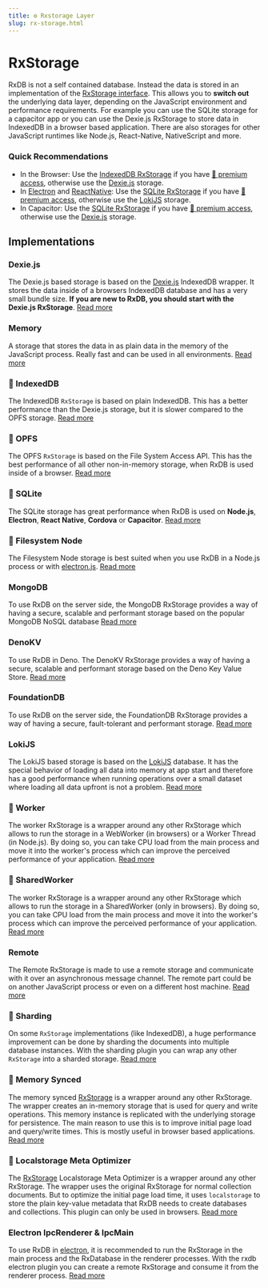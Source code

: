 ```yaml
---
title: ⚙️ Rxstorage Layer
slug: rx-storage.html
---
```


# RxStorage

RxDB is not a self contained database. Instead the data is stored in an implementation of the [RxStorage interface](https://github.com/pubkey/rxdb/blob/master/src/types/rx-storage.interface.d.ts). This allows you to **switch out** the underlying data layer, depending on the JavaScript environment and performance requirements. For example you can use the SQLite storage for a capacitor app or you can use the Dexie.js RxStorage to store data in IndexedDB in a browser based application. There are also storages for other JavaScript runtimes like Node.js, React-Native, NativeScript and more.


### Quick Recommendations

- In the Browser: Use the [IndexedDB RxStorage](./rx-storage-indexeddb.md) if you have [👑 premium access](/premium), otherwise use the [Dexie.js](./rx-storage-dexie.md) storage.
- In [Electron](./electron-database.md) and [ReactNative](./react-native-database.md): Use the [SQLite RxStorage](./rx-storage-sqlite.md) if you have [👑 premium access](/premium), otherwise use the [LokiJS](./rx-storage-lokijs.md) storage.
- In Capacitor: Use the [SQLite RxStorage](./rx-storage-sqlite.md) if you have [👑 premium access](/premium), otherwise use the [Dexie.js](./rx-storage-dexie.md) storage.


## Implementations

### Dexie.js

The Dexie.js based storage is based on the [Dexie.js](https://github.com/dexie/Dexie.js) IndexedDB wrapper.
It stores the data inside of a browsers IndexedDB database and has a very small bundle size. **If you are new to RxDB, you should start with the Dexie.js RxStorage**. [Read more](./rx-storage-dexie.md)


### Memory

A storage that stores the data in as plain data in the memory of the JavaScript process. Really fast and can be used in all environments. [Read more](./rx-storage-memory.md)

### 👑 IndexedDB

The IndexedDB `RxStorage` is based on plain IndexedDB. This has a better performance than the Dexie.js storage, but it is slower compared to the OPFS storage. [Read more](./rx-storage-indexeddb.md)

### 👑 OPFS

The OPFS `RxStorage` is based on the File System Access API. This has the best performance of all other non-in-memory storage, when RxDB is used inside of a browser. [Read more](./rx-storage-opfs.md)


### 👑 SQLite

The SQLite storage has great performance when RxDB is used on **Node.js**, **Electron**, **React Native**, **Cordova** or **Capacitor**. [Read more](./rx-storage-sqlite.md)

### 👑 Filesystem Node

The Filesystem Node storage is best suited when you use RxDB in a Node.js process or with [electron.js](./electron.md). [Read more](./rx-storage-filesystem-node.md)


### MongoDB

To use RxDB on the server side, the MongoDB RxStorage provides a way of having a secure, scalable and performant storage based on the popular MongoDB NoSQL database [Read more](./rx-storage-mongodb.md)

### DenoKV

To use RxDB in Deno. The DenoKV RxStorage provides a way of having a secure, scalable and performant storage based on the Deno Key Value Store. [Read more](./rx-storage-denokv.md)

### FoundationDB

To use RxDB on the server side, the FoundationDB RxStorage provides a way of having a secure, fault-tolerant and performant storage. [Read more](./rx-storage-foundationdb.md)

### LokiJS

The LokiJS based storage is based on the [LokiJS](https://github.com/techfort/LokiJS) database.
It has the special behavior of loading all data into memory at app start and therefore has a good performance when running operations over a small dataset where loading all data upfront is not a problem. [Read more](./rx-storage-lokijs.md)

### 👑 Worker

The worker RxStorage is a wrapper around any other RxStorage which allows to run the storage in a WebWorker (in browsers) or a Worker Thread (in Node.js). By doing so, you can take CPU load from the main process and move it into the worker's process which can improve the perceived performance of your application. [Read more](./rx-storage-worker.md)

### 👑 SharedWorker

The worker RxStorage is a wrapper around any other RxStorage which allows to run the storage in a SharedWorker (only in browsers). By doing so, you can take CPU load from the main process and move it into the worker's process which can improve the perceived performance of your application. [Read more](./rx-storage-shared-worker.md)


### Remote
The Remote RxStorage is made to use a remote storage and communicate with it over an asynchronous message channel. The remote part could be on another JavaScript process or even on a different host machine. [Read more](./rx-storage-remote.md)

### 👑 Sharding

On some `RxStorage` implementations (like IndexedDB), a huge performance improvement can be done by sharding the documents into multiple database instances. With the sharding plugin you can wrap any other `RxStorage` into a sharded storage. [Read more](./rx-storage-sharding.md)

### 👑 Memory Synced

The memory synced [RxStorage](./rx-storage.md) is a wrapper around any other RxStorage. The wrapper creates an in-memory storage that is used for query and write operations. This memory instance is replicated with the underlying storage for persistence.
The main reason to use this is to improve initial page load and query/write times. This is mostly useful in browser based applications. [Read more](./rx-storage-memory-synced.md)

### 👑 Localstorage Meta Optimizer

The [RxStorage](./rx-storage.md) Localstorage Meta Optimizer is a wrapper around any other RxStorage. The wrapper uses the original RxStorage for normal collection documents. But to optimize the initial page load time, it uses `localstorage` to store the plain key-value metadata that RxDB needs to create databases and collections. This plugin can only be used in browsers. [Read more](./rx-storage-localstorage-meta-optimizer.md)

### Electron IpcRenderer & IpcMain

To use RxDB in [electron](./electron-database.md), it is recommended to run the RxStorage in the main process and the RxDatabase in the renderer processes. With the rxdb electron plugin you can create a remote RxStorage and consume it from the renderer process. [Read more](./electron.md)


